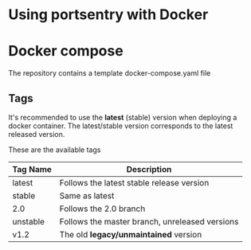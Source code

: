 # Using portsentry with Docker

# Docker compose

The repository contains a template docker-compose.yaml file

## Tags

It's recommended to use the **latest** (stable) version when deploying a docker container. The latest/stable version corresponds to the latest released version.

These are the available tags

| Tag Name | Description |
| -------- | ----------- |
| latest | Follows the latest stable release version |
| stable | Same as latest |
| 2.0 | Follows the 2.0 branch |
| unstable | Follows the master branch, unreleased versions |
| v1.2 | The old **legacy/unmaintained** version |


